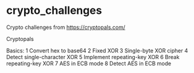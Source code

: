 # crypto_challenges
Crypto challenges from https://cryptopals.com/

Cryptopals

Basics:
  1    Convert hex to base64
  2    Fixed XOR
  3    Single-byte XOR cipher
  4    Detect single-character XOR
  5    Implement repeating-key XOR
  6    Break repeating-key XOR
  7    AES in ECB mode
  8    Detect AES in ECB mode
